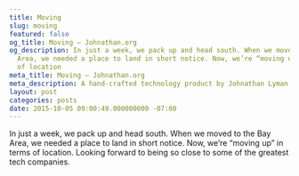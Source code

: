 ```yaml
---
title: Moving
slug: moving
featured: false
og_title: Moving – Johnathan.org
og_description: In just a week, we pack up and head south. When we moved to the Bay
  Area, we needed a place to land in short notice. Now, we’re “moving up” in terms
  of location
meta_title: Moving – Johnathan.org
meta_description: A hand-crafted technology product by Johnathan Lyman
layout: post
categories: posts
date: 2015-10-05 09:00:49.000000000 -07:00
---
```


In just a week, we pack up and head south. When we moved to the Bay Area, we needed a place to land in short notice. Now, we’re “moving up” in terms of location. Looking forward to being so close to some of the greatest tech companies.

